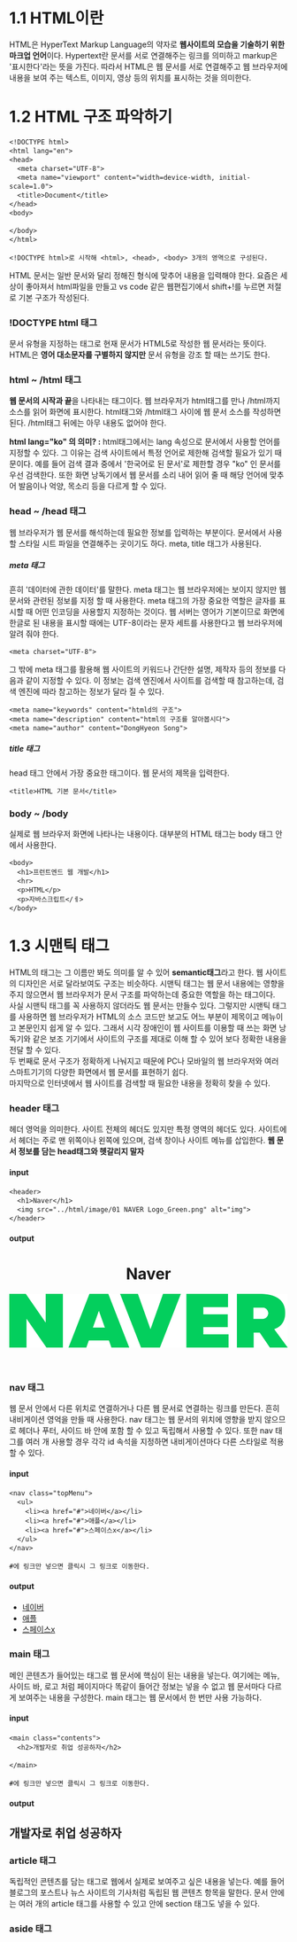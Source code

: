 # 1.1 HTML이란

HTML은 HyperText Markup Language의 약자로 **웹사이트의 모습을 기술하기 위한 마크업 언어**이다. Hypertext란 문서를 서로 연결해주는 링크를 의미하고 markup은 '표시한다'라는 뜻을 가진다. 따라서 HTML은 웹 문서를 서로 연결해주고 웹 브라우저에 내용을 보여 주는 텍스트, 이미지, 영상 등의 위치를 표시하는 것을 의미한다. 

# 1.2 HTML 구조 파악하기
  
```
<!DOCTYPE html>
<html lang="en">
<head>
  <meta charset="UTF-8">
  <meta name="viewport" content="width=device-width, initial-scale=1.0">
  <title>Document</title>
</head>
<body>
  
</body>
</html>

<!DOCTYPE html>로 시작해 <html>, <head>, <body> 3개의 영역으로 구성된다.
```

HTML 문서는 일반 문서와 달리 정해진 형식에 맞추어 내용을 입력해야 한다. 요즘은 세상이 좋아져서 html파일을 만들고 vs code 같은 웹편집기에서 shift+!를 누르면 저절로 기본 구조가 작성된다.

### !DOCTYPE html 태그
문서 유형을 지정하는 태그로 현재 문서가 HTML5로 작성한 웹 문서라는 뜻이다.
HTML은 **영어 대소문자를 구별하지 않지만** 문서 유형을 강조 할 때는 쓰기도 한다.

### html ~ /html 태그
**웹 문서의 시작과 끝**을 나타내는 태그이다. 웹 브라우저가 html태그를 만나 /html까지 소스를 읽어 화면에 표시한다. html태그와 /html태그 사이에 웹 문서 소스를 작성하면 된다. /html태그 뒤에는 아무 내용도 없어야 한다.

**html lang="ko" 의 의미? :** html태그에서는 lang 속성으로 문서에서 사용할 언어를 지정할 수 있다. 그 이유는 검색 사이트에서 특정 언어로 제한해 검색할 필요가 있기 때문이다. 예를 들어 검색 결과 중에서 '한국어로 된 문서'로 제한할 경우 "ko" 인 문서를 우선 검색한다. 또한 화면 낭독기에서 웹 문서를 소리 내어 읽어 줄 때 해당 언어에 맞추어 발음이나 억양, 목소리 등을 다르게 할 수 있다. 

### head ~ /head 태그
웹 브라우저가 웹 문서를 해석하는데 필요한 정보를 입력하는 부분이다. 문서에서 사용할 스타일 시트 파일을 연결해주는 곳이기도 하다. meta, title 태그가 사용된다.
##### meta 태그
흔히 '데이터에 관한 데이터'를 말한다. meta 태그는 웹 브라우저에는 보이지 않지만 웹 문서와 관련된 정보를 지정 할 때 사용한다. meta 태그의 가장 중요한 역할은 글자를 표시할 때 어떤 인코딩을 사용할지 지정하는 것이다. 웹 서버는 영어가 기본이므로 화면에 한글로 된 내용을 표시할 때에는 UTF-8이라는 문자 세트를 사용한다고 웹 브라우저에 알려 줘야 한다.
```
<meta charset="UTF-8">
```
그 밖에 meta 태그를 활용해 웹 사이트의 키워드나 간단한 설명, 제작자 등의 정보를 다음과 같이 지정할 수 있다. 이 정보는 검색 엔진에서 사이트를 검색할 때 참고하는데, 검색 엔진에 따라 참고하는 정보가 달라 질 수 있다.
```
<meta name="keywords" content="htmld의 구조">
<meta name="description" content="html의 구조를 알아봅시다">
<meta name="author" content="DongHyeon Song">
```

##### title 태그
head 태그 안에서 가장 중요한 태그이다. 웹 문서의 제목을 입력한다.
```
<title>HTML 기본 문서</title>
```

### body ~ /body
실제로 웹 브라우저 화면에 나타나는 내용이다. 대부분의 HTML 태그는 body 태그 안에서 사용한다.
```
<body>
  <h1>프런트엔드 웹 개발</h1>
  <hr>
  <p>HTML</p>
  <p>자바스크립트</ㅔ>
</body>
```

# 1.3 시맨틱 태그
HTML의 태그는 그 이름만 봐도 의미를 알 수 있어 **semantic태그**라고 한다. 웹 사이트의 디자인은 서로 달라보여도 구조는 비슷하다. 시맨틱 태그는 웹 문서 내용에는 영향을 주지 않으면서 웹 브라우저가 문서 구조를 파악하는데 중요한 역할을 하는 태그이다.  
사실 시맨틱 태그를 꼭 사용하지 않더라도 웹 문서는 만들수 있다. 그렇지만 시맨틱 태그를 사용하면 웹 브라우저가 HTML의 소스 코드만 보고도 어느 부분이 제목이고 메뉴이고 본문인지 쉽게 알 수 있다. 그래서 시각 장애인이 웹 사이트를 이용할 때 쓰는 화면 낭독기와 같은 보조 기기에서 사이트의 구조를 제대로 이해 할 수 있어 보다 정확한 내용을 전달 할 수 있다.  
두 번째로 문서 구조가 정확하게 나눠지고 때문에 PC나 모바일의 웹 브라우저와 여러 스마트기기의 다양한 화면에서 웹 문서를 표현하기 쉽다.  
마지막으로 인터넷에서 웹 사이트를 검색할 때 필요한 내용을 정확히 찾을 수 있다. 

### header 태그
헤더 영억을 의미한다. 사이트 전체의 헤더도 있지만 특정 영역의 헤더도 있다. 사이트에서 헤더는 주로 맨 위쪽이나 왼쪽에 있으며, 검색 창이나 사이트 메뉴를 삽입한다. **웹 문서 정보를 담는 head태그와 헷갈리지 말자**

#### input
```
<header>
  <h1>Naver</h1>
  <img src="../html/image/01 NAVER Logo_Green.png" alt="img">
</header>
```
#### output
<header>
  <h1>Naver</h1>
  <img src="../html/image/01 NAVER Logo_Green.png" alt="img">
</header>

### nav 태그
웹 문서 안에서 다른 위치로 연결하거나 다른 웹 문서로 연결하는 링크를 만든다. 흔히 내비게이션 영억을 만들 때 사용한다. nav 태그는 웹 문서의 위치에 영향을 받지 않으므로 헤더나 푸터, 사이드 바 안에 포함 할 수 있고 독립해서 사용할 수 있다. 또한 nav 태그를 여러 개 사용할 경우 각각 id 속석을 지정하면 내비게이션마다 다른 스타일로 적용할 수 있다. 
#### input
```
<nav class="topMenu">
  <ul>
    <li><a href="#">네이버</a></li>
    <li><a href="#">애플</a></li>
    <li><a href="#">스페이스x</a></li>
  </ul>
</nav>

#에 링크만 넣으면 클릭시 그 링크로 이동한다.
```

#### output
<nav class="topMenu">
      <ul>
        <li><a href="#">네이버</a></li>
        <li><a href="#">애플</a></li>
        <li><a href="#">스페이스x</a></li>
      </ul>
  </nav>

### main 태그
메인 콘텐츠가 들어있는 태그로 웹 문서에 핵심이 된는 내용을 넣는다. 여기에는 메뉴, 사이드 바, 로고 처럼 페이지마다 똑같이 들어간 정보는 넣을 수 없고 웹 문서마다 다르게 보여주는 내용을 구성한다. main 태그는 웹 문서에서 한 번만 사용 가능하다.

#### input
```
<main class="contents">
  <h2>개발자로 취업 성공하자</h2>

</main>

#에 링크만 넣으면 클릭시 그 링크로 이동한다.
```

#### output
<main class="contents">
  <h2>개발자로 취업 성공하자</h2>

</main>

### article 태그
독립적인 콘텐츠를 담는 태그로 웹에서 실제로 보여주고 싶은 내용을 넣는다. 예를 들어 블로그의 포스트나 뉴스 사이트의 기사처럼 독립된 웹 콘텐츠 항목을 말한다. 문서 안에는 여러 개의 article 태그를 사용할 수 있고 안에 section 태그도 넣을 수 있다.

### aside 태그






  
